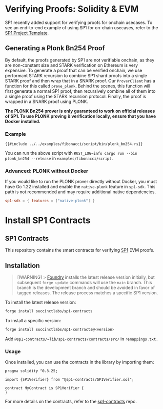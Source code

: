 # Verifying Proofs: Solidity & EVM

SP1 recently added support for verifying proofs for onchain usecases. To see an end-to-end example
of using SP1 for on-chain usecases, refer to the [SP1 Project Template](https://github.com/succinctlabs/sp1-project-template/tree/main).

## Generating a Plonk Bn254 Proof

By default, the proofs generated by SP1 are not verifiable onchain, as they are non-constant size and STARK verification on Ethereum is very expensive. To generate a proof that can be verified onchain, we use performant STARK recursion to combine SP1 shard proofs into a single STARK proof and then wrap that in a SNARK proof. Our `ProverClient` has a function for this called `prove_plonk`. Behind the scenes, this function will first generate a normal SP1 proof, then recursively combine all of them into a single proof using the STARK recursion protocol. Finally, the proof is wrapped in a SNARK proof using PLONK.

**The PLONK Bn254 prover is only guaranteed to work on official releases of SP1. To use PLONK proving & verification locally, ensure that you have Docker installed.**

### Example

```rust,noplayground
{{#include ../../examples/fibonacci/script/bin/plonk_bn254.rs}}
```

You can run the above script with `RUST_LOG=info cargo run --bin plonk_bn254 --release` in `examples/fibonacci/script`.

### Advanced: PLONK without Docker

If you would like to run the PLONK prover directly without Docker, you must have Go 1.22 installed and enable the `native-plonk` feature in `sp1-sdk`. This path is not recommended and may require additional native dependencies.

```toml
sp1-sdk = { features = ["native-plonk"] }
```

# Install SP1 Contracts

## SP1 Contracts

This repository contains the smart contracts for verifying [SP1](https://github.com/succinctlabs/sp1) EVM proofs.

## Installation

> [!WARNING] > [Foundry](https://github.com/foundry-rs/foundry) installs the latest release version initially, but subsequent `forge update` commands will use the `main` branch. This branch is the development branch and should be avoided in favor of tagged releases. The release process matches a specific SP1 version.

To install the latest release version:

```bash
forge install succinctlabs/sp1-contracts
```

To install a specific version:

```bash
forge install succinctlabs/sp1-contracts@<version>
```

Add `@sp1-contracts/=lib/sp1-contracts/contracts/src/` in `remappings.txt.`

### Usage

Once installed, you can use the contracts in the library by importing them:

```solidity
pragma solidity ^0.8.25;

import {SP1Verifier} from "@sp1-contracts/SP1Verifier.sol";

contract MyContract is SP1Verifier {
}
```

For more details on the contracts, refer to the [sp1-contracts](https://github.com/succinctlabs/sp1-contracts) repo.
